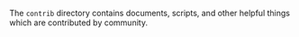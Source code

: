 The `contrib` directory contains documents, scripts, and other helpful things which are contributed by community.
